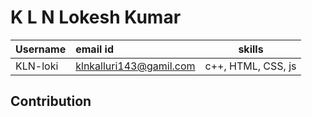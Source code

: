 # K L N Lokesh Kumar

| Username | email id | skills |
| :----- | :-------- | :----------------: |
| KLN-loki | klnkalluri143@gamil.com | c++, HTML, CSS, js|

## Contribution